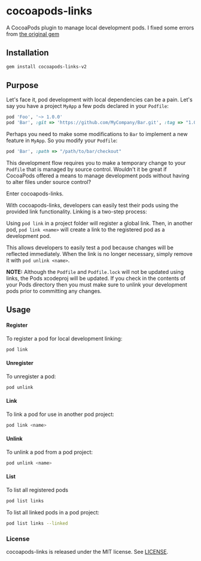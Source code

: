 # cocoapods-links

A CocoaPods plugin to manage local development pods. I fixed some errors from [the original gem](mowens/cocoapods-links)

## Installation

```bash
gem install cocoapods-links-v2
```

## Purpose
Let's face it, pod development with local dependencies can be a pain. Let's say you have a project
`MyApp` a few pods declared in your `Podfile`:

```ruby
pod 'Foo', '~> 1.0.0'
pod 'Bar', :git => 'https://github.com/MyCompany/Bar.git', :tag => "1.0.1"
```

Perhaps you need to make some modifications to `Bar` to implement a new feature in `MyApp`. So
you modify your `Podfile`:

```ruby
pod 'Bar', :path => "/path/to/bar/checkout"
```
This development flow requires you to make a temporary change to your `Podfile`
that is managed by source control. Wouldn't it be great if CocoaPods offered a means to manage 
development pods without having to alter files under source control? 

Enter cocoapods-links.

With cocoapods-links, developers can easily test their pods using the provided link functionality.
Linking is a two-step process:

Using `pod link` in a project folder will register a global link. Then, in another pod, 
`pod link <name>` will create a link to the registered pod as a development pod.

This allows developers to easily test a pod because changes will be reflected immediately.
When the link is no longer necessary, simply remove it with `pod unlink <name>`.

**NOTE:** Although the `Podfile` and `Podfile.lock` will not be updated using links, the Pods xcodeproj will be updated. If you check in the contents of your Pods directory then you must make sure
to unlink your development pods prior to committing any changes.

## Usage

#### Register
To register a pod for local development linking:

```bash
pod link
```

#### Unregister
To unregister a pod:

```bash
pod unlink
```

#### Link
To link a pod for use in another pod project:

```bash
pod link <name>
```

#### Unlink
To unlink a pod from a pod project:

```bash
pod unlink <name>
```

#### List
To list all registered pods

```bash
pod list links
```

To list all linked pods in a pod project:

```bash
pod list links --linked
```

### License

cocoapods-links is released under the MIT license. See [LICENSE](LICENSE).
